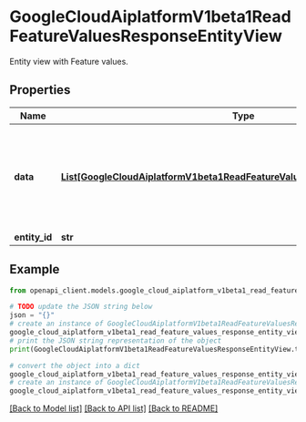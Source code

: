 # GoogleCloudAiplatformV1beta1ReadFeatureValuesResponseEntityView

Entity view with Feature values.

## Properties

Name | Type | Description | Notes
------------ | ------------- | ------------- | -------------
**data** | [**List[GoogleCloudAiplatformV1beta1ReadFeatureValuesResponseEntityViewData]**](GoogleCloudAiplatformV1beta1ReadFeatureValuesResponseEntityViewData.md) | Each piece of data holds the k requested values for one requested Feature. If no values for the requested Feature exist, the corresponding cell will be empty. This has the same size and is in the same order as the features from the header ReadFeatureValuesResponse.header. | [optional] 
**entity_id** | **str** | ID of the requested entity. | [optional] 

## Example

```python
from openapi_client.models.google_cloud_aiplatform_v1beta1_read_feature_values_response_entity_view import GoogleCloudAiplatformV1beta1ReadFeatureValuesResponseEntityView

# TODO update the JSON string below
json = "{}"
# create an instance of GoogleCloudAiplatformV1beta1ReadFeatureValuesResponseEntityView from a JSON string
google_cloud_aiplatform_v1beta1_read_feature_values_response_entity_view_instance = GoogleCloudAiplatformV1beta1ReadFeatureValuesResponseEntityView.from_json(json)
# print the JSON string representation of the object
print(GoogleCloudAiplatformV1beta1ReadFeatureValuesResponseEntityView.to_json())

# convert the object into a dict
google_cloud_aiplatform_v1beta1_read_feature_values_response_entity_view_dict = google_cloud_aiplatform_v1beta1_read_feature_values_response_entity_view_instance.to_dict()
# create an instance of GoogleCloudAiplatformV1beta1ReadFeatureValuesResponseEntityView from a dict
google_cloud_aiplatform_v1beta1_read_feature_values_response_entity_view_from_dict = GoogleCloudAiplatformV1beta1ReadFeatureValuesResponseEntityView.from_dict(google_cloud_aiplatform_v1beta1_read_feature_values_response_entity_view_dict)
```
[[Back to Model list]](../README.md#documentation-for-models) [[Back to API list]](../README.md#documentation-for-api-endpoints) [[Back to README]](../README.md)



